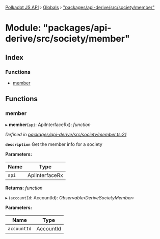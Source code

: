 [Polkadot JS API](../README.md) › [Globals](../globals.md) › ["packages/api-derive/src/society/member"](_packages_api_derive_src_society_member_.md)

# Module: "packages/api-derive/src/society/member"

## Index

### Functions

* [member](_packages_api_derive_src_society_member_.md#member)

## Functions

###  member

▸ **member**(`api`: ApiInterfaceRx): *function*

*Defined in [packages/api-derive/src/society/member.ts:21](https://github.com/polkadot-js/api/blob/c4323d5e94/packages/api-derive/src/society/member.ts#L21)*

**`description`** Get the member info for a society

**Parameters:**

Name | Type |
------ | ------ |
`api` | ApiInterfaceRx |

**Returns:** *function*

▸ (`accountId`: AccountId): *Observable‹DeriveSocietyMember›*

**Parameters:**

Name | Type |
------ | ------ |
`accountId` | AccountId |
